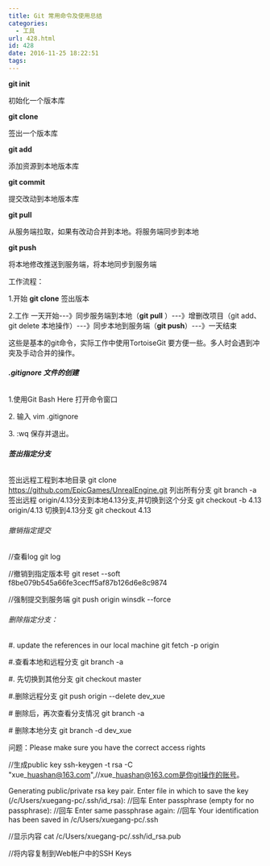 ```yaml
---
title: Git 常用命令及使用总结
categories:
  - 工具
url: 428.html
id: 428
date: 2016-11-25 18:22:51
tags:
---
```


**git init**

初始化一个版本库

**git clone**

签出一个版本库

**git add**

添加资源到本地版本库

**git commit**

提交改动到本地版本库

**git pull**

从服务端拉取，如果有改动合并到本地。将服务端同步到本地

**git push**

将本地修改推送到服务端，将本地同步到服务端

工作流程：

1.开始 **git clone** 签出版本

2.工作 一天开始---》同步服务端到本地（**git pull** ）---》增删改项目（git add、git delete 本地操作）---》同步本地到服务端（**git push**）---》一天结束

这些是基本的git命令，实际工作中使用TortoiseGit 要方便一些。多人时会遇到冲突及手动合并的操作。

###### **.gitignore 文件的创建**

1.使用Git Bash Here 打开命令窗口

2\. 输入 vim .gitignore

3\. :wq 保存并退出。

###### **签出指定分支**

签出远程工程到本地目录
git clone https://github.com/EpicGames/UnrealEngine.git
列出所有分支
git branch -a
签出远程 origin/4.13分支到本地4.13分支,并切换到这个分支
git checkout -b 4.13 origin/4.13
切换到4.13分支
git checkout 4.13

###### 撤销指定提交

//查看log
git log

//撤销到指定版本号
git reset --soft f8be079b545a66fe3cecff5af87b126d6e8c9874

//强制提交到服务端
git push origin winsdk --force

###### 删除指定分支：

#. update the references in our local machine 
git fetch -p origin

#.查看本地和远程分支
git branch -a

#. 先切换到其他分支
git checkout master

#.删除远程分支
git push origin --delete dev_xue

\# 删除后，再次查看分支情况
git branch -a

\# 删除本地分支
git branch -d dev_xue

问题：Please make sure you have the correct access rights

//生成public key
ssh-keygen -t rsa -C "xue\_huashan@163.com",//xue\_huashan@163.com是你git操作的账号。

Generating public/private rsa key pair.
Enter file in which to save the key (/c/Users/xuegang-pc/.ssh/id_rsa): //回车
Enter passphrase (empty for no passphrase): //回车
Enter same passphrase again: //回车
Your identification has been saved in /c/Users/xuegang-pc/.ssh

//显示内容
cat /c/Users/xuegang-pc/.ssh/id_rsa.pub

//将内容复制到Web帐户中的SSH Keys